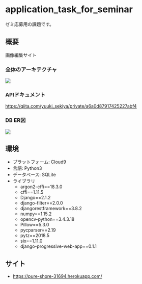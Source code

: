 # application_task_for_seminar
ゼミ応募用の課題です。

## 概要
画像編集サイト

### 全体のアーキテクチャ
![](https://d2mxuefqeaa7sj.cloudfront.net/s_F5BD2AC707D626C6F3286771CE0C236A048149558DDB7F75DEFC080E81A03A17_1538976095106_+2018-10-08+14.20.54.png)

### APIドキュメント
https://qiita.com/yuuki_sekiya/private/a6a0d87917425227abf4

### DB ER図
![](https://d2mxuefqeaa7sj.cloudfront.net/s_F5BD2AC707D626C6F3286771CE0C236A048149558DDB7F75DEFC080E81A03A17_1538567298724_+2018-10-03+20.47.34.png)

## 環境
- プラットフォーム: Cloud9
- 言語: Python3
- データベース: SQLite
- ライブラリ
    - argon2-cffi==18.3.0
    - cffi==1.11.5
    - Django==2.1.2
    - django-filter==2.0.0
    - djangorestframework==3.8.2
    - numpy==1.15.2
    - opencv-python==3.4.3.18
    - Pillow==5.3.0
    - pycparser==2.19
    - pytz==2018.5
    - six==1.11.0
    - django-progressive-web-app==0.1.1

## サイト
- https://pure-shore-31694.herokuapp.com/
